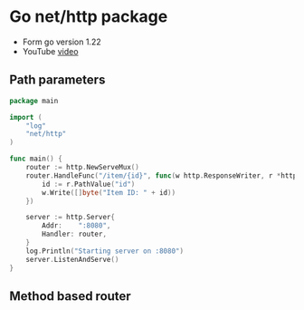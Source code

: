 # Go net/http package

- Form go version 1.22
- YouTube [video](https://www.youtube.com/watch?v=H7tbjKFSg58&t=405s)

## Path parameters

```go
package main

import (
	"log"
	"net/http"
)

func main() {
	router := http.NewServeMux()
	router.HandleFunc("/item/{id}", func(w http.ResponseWriter, r *http.Request) {
		id := r.PathValue("id")
		w.Write([]byte("Item ID: " + id))
	})

	server := http.Server{
		Addr:    ":8080",
		Handler: router,
	}
	log.Println("Starting server on :8080")
	server.ListenAndServe()
}
```

## Method based router

